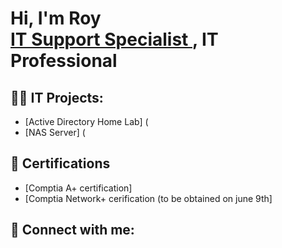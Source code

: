 <h1>Hi, I'm Roy <br/><a href="https://github.com/Koruntoff">IT Support Specialist </a>, <a [href="linkedin.com/in/roy-parks-koruntoff-b3a89730b">IT Professional</a>

<h2>👨‍💻 IT Projects:</h2>

- [Active Directory Home Lab] (
- [NAS Server] (

<h2>📄 Certifications</h2>

- [Comptia A+ certification]
- [Comptia Network+ cerification (to be obtained on june 9th]

<h2> 🤳 Connect with me:</h2>

[linkedin]: www.linkedin.com/in/roy-parks-koruntoff-b3a89730b
